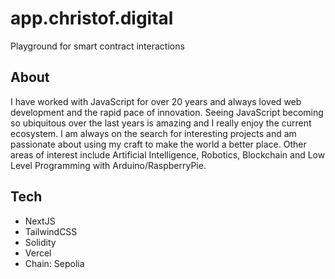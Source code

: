 # app.christof.digital

Playground for smart contract interactions

## About

I have worked with JavaScript for over 20 years and always loved web development and the rapid pace of innovation. Seeing JavaScript becoming so ubiquitous over the last years is amazing and I really enjoy the current ecosystem. I am always on the search for interesting projects and am passionate about using my craft to make the world a better place. Other areas of interest include Artificial Intelligence, Robotics, Blockchain and Low Level Programming with Arduino/RaspberryPie.

## Tech

- NextJS
- TailwindCSS
- Solidity
- Vercel
- Chain: Sepolia
